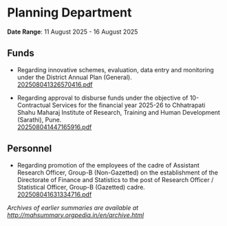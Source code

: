 # Planning Department

**Date Range**: 11 August 2025 - 16 August 2025


## Funds
- Regarding innovative schemes, evaluation, data entry and monitoring under the District Annual Plan (General).\
  [202508041326570416.pdf](https://gr.maharashtra.gov.in/Site/Upload/Government%20Resolutions/English/202508041326570416.pdf)

- Regarding approval to disburse funds under the objective of 10-Contractual Services for the financial year 2025-26 to Chhatrapati Shahu Maharaj Institute of Research, Training and Human Development (Sarathi), Pune.\
  [202508041447165916.pdf](https://gr.maharashtra.gov.in/Site/Upload/Government%20Resolutions/English/202508041447165916.pdf)

## Personnel
- Regarding promotion of the employees of the cadre of Assistant Research Officer, Group-B (Non-Gazetted) on the establishment of the Directorate of Finance and Statistics to the post of Research Officer / Statistical Officer, Group-B (Gazetted) cadre.\
  [202508041631334716.pdf](https://gr.maharashtra.gov.in/Site/Upload/Government%20Resolutions/English/202508041631334716.pdf)


*Archives of earlier summaries are available at http://mahsummary.orgpedia.in/en/archive.html*
